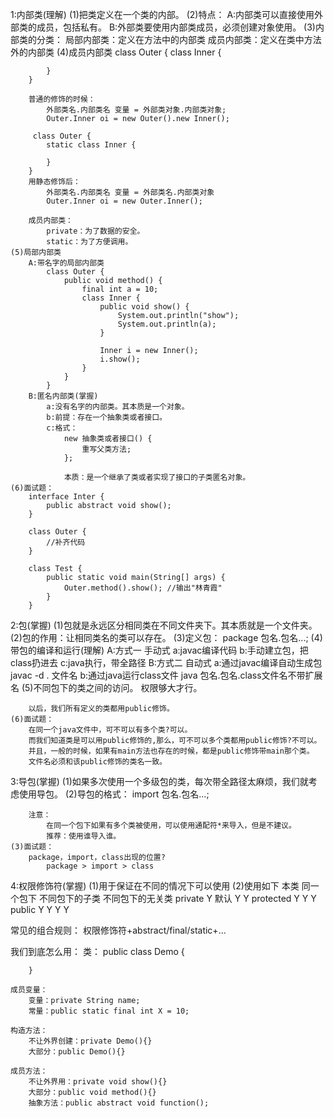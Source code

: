 1:内部类(理解)
	(1)把类定义在一个类的内部。
	(2)特点：
		A:内部类可以直接使用外部类的成员，包括私有。
		B:外部类要使用内部类成员，必须创建对象使用。
	(3)内部类的分类：
		局部内部类：定义在方法中的内部类
		成员内部类：定义在类中方法外的内部类
	(4)成员内部类
		class Outer {
			class Inner {
			
			}
		}

		普通的修饰的时候：
			外部类名.内部类名 变量 = 外部类对象.内部类对象;
			Outer.Inner oi = new Outer().new Inner();

		 class Outer {
			static class Inner {
			
			}
		}
		用静态修饰后：
			外部类名.内部类名 变量 = 外部类名.内部类对象
			Outer.Inner oi = new Outer.Inner();

		成员内部类：
			private：为了数据的安全。
			static：为了方便调用。
	(5)局部内部类
		A:带名字的局部内部类
			class Outer {
				public void method() {
					final int a = 10;
					class Inner {
						public void show() {
							System.out.println("show");
							System.out.println(a);
						}

						Inner i = new Inner();
						i.show();
					}
				}
			}
		B:匿名内部类(掌握)
			a:没有名字的内部类。其本质是一个对象。
			b:前提：存在一个抽象类或者接口。
			c:格式：
				new 抽象类或者接口() {
					重写父类方法;
				};

				本质：是一个继承了类或者实现了接口的子类匿名对象。
	(6)面试题：
		interface Inter {
			public abstract void show();
		}

		class Outer {
			//补齐代码
		}

		class Test {
			public static void main(String[] args) {
				Outer.method().show(); //输出"林青霞"
			}
		}

2:包(掌握)
	(1)包就是永远区分相同类在不同文件夹下。其本质就是一个文件夹。
	(2)包的作用：让相同类名的类可以存在。
	(3)定义包：
		package 包名.包名...;
	(4)带包的编译和运行(理解)
		A:方式一
			手动式
			a:javac编译代码
			b:手动建立包，把class扔进去
			c:java执行，带全路径
		B:方式二
			自动式
			a:通过javac编译自动生成包
				javac -d . 文件名
			b:通过java运行class文件
				java 包名.包名.class文件名不带扩展名
	(5)不同包下的类之间的访问。
		权限够大才行。

		以后，我们所有定义的类都用public修饰。
	(6)面试题：
		在同一个java文件中，可不可以有多个类?可以。
		而我们知道类是可以用public修饰的,那么，可不可以多个类都用public修饰?不可以。
		并且，一般的时候，如果有main方法也存在的时候，都是public修饰带main那个类。
		文件名必须和该public修饰的类名一致。

3:导包(掌握)
	(1)如果多次使用一个多级包的类，每次带全路径太麻烦，我们就考虑使用导包。
	(2)导包的格式：
		import 包名.包名...;

		注意：
			在同一个包下如果有多个类被使用，可以使用通配符*来导入，但是不建议。
			推荐：使用谁导入谁。
	(3)面试题：
		package，import，class出现的位置?
			package > import > class

4:权限修饰符(掌握)
	(1)用于保证在不同的情况下可以使用
	(2)使用如下
				本类	同一个包下	不同包下的子类	不同包下的无关类
		private		Y
		默认		Y	Y
		protected	Y	Y		Y
		public		Y	Y		Y		Y


常见的组合规则：
	权限修饰符+abstract/final/static+...

我们到底怎么用：
	类：
		public class Demo {
		
		}

	成员变量：
		变量：private String name;
		常量：public static final int X = 10;

	构造方法：
		不让外界创建：private Demo(){}
		大部分：public Demo(){}

	成员方法：
		不让外界用：private void show(){}
		大部分：public void method(){}
		抽象方法：public abstract void function();
